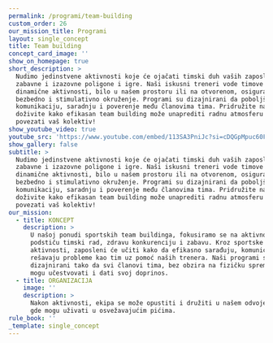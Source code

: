 ```yaml
---
permalink: /programi/team-building
custom_order: 26
our_mission_title: Programi
layout: single_concept
title: Team building
concept_card_image: ''
show_on_homepage: true
short_description: >
  Nudimo jedinstvene aktivnosti koje će ojačati timski duh vaših zaposlenih kroz
  zabavne i izazovne poligone i igre. Naši iskusni treneri vode timove kroz
  dinamične aktivnosti, bilo u našem prostoru ili na otvorenom, osiguravajući
  bezbedno i stimulativno okruženje. Programi su dizajnirani da poboljšaju
  komunikaciju, saradnju i poverenje među članovima tima. Pridružite nam se i
  doživite kako efikasan team building može unaprediti radnu atmosferu i
  povezati vaš kolektiv!
show_youtube_video: true
youtube_src: 'https://www.youtube.com/embed/113SA3PniJc?si=cDQGpMpuc60FPye7'
show_gallery: false
subtitle: >
  Nudimo jedinstvene aktivnosti koje će ojačati timski duh vaših zaposlenih kroz
  zabavne i izazovne poligone i igre. Naši iskusni treneri vode timove kroz
  dinamične aktivnosti, bilo u našem prostoru ili na otvorenom, osiguravajući
  bezbedno i stimulativno okruženje. Programi su dizajnirani da poboljšaju
  komunikaciju, saradnju i poverenje među članovima tima. Pridružite nam se i
  doživite kako efikasan team building može unaprediti radnu atmosferu i
  povezati vaš kolektiv!
our_mission:
  - title: KONCEPT
    description: >
      U našoj ponudi sportskih team buildinga, fokusiramo se na aktivnosti koje
      podstiču timski rad, zdravu konkurenciju i zabavu. Kroz sportske
      aktivnosti, zaposleni će učiti kako da efikasno sarađuju, komuniciraju i
      rešavaju probleme kao tim uz pomoć naših trenera. Naši programi su
      dizajnirani tako da svi članovi tima, bez obzira na fizičku spremnost,
      mogu učestvovati i dati svoj doprinos.
  - title: ORGANIZACIJA
    image: ''
    description: >
      Nakon aktivnosti, ekipa se može opustiti i družiti u našem odvojenom baru,
      gde mogu uživati u osvežavajućim pićima.
rule_book: ''
_template: single_concept
---
```


